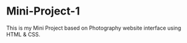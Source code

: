 # Mini-Project-1
This is my Mini Project based on Photography website interface using HTML &amp; CSS.
